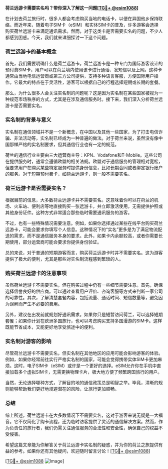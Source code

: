 **荷兰远游卡需要实名吗？带你深入了解这一问题[[TG💪+ @esim1088](https://t.me/s/esim1088)]**

在计划去荷兰旅行时，很多人都会考虑购买当地的电话卡，以便在异国他乡保持联络。而近年来，随着电子SIM卡（eSIM）和实体SIM卡的普及，许多游客会选择购买荷兰远游卡来满足通讯需求。然而，对于这类卡是否需要实名的问题，不少人都感到困惑。今天，我们就来详细探讨一下这个问题。

### 荷兰远游卡的基本概念

首先，我们需要明确什么是荷兰远游卡。荷兰远游卡是一种专门为国际游客设计的预付费SIM卡，用户可以在荷兰境内使用该卡进行通话、发短信以及上网。这种卡通常由当地电信运营商或第三方公司提供，支持多种语言客服，方便国际用户操作。它最大的特点在于灵活性，游客可以根据自己的行程选择短期或长期的套餐。

那么，为什么很多人会关注实名制的问题呢？这是因为实名制在某些国家被视为一种规范市场秩序的方式，尤其是在涉及通信服务时。接下来，我们深入分析荷兰远游卡是否需要实名。

### 实名制的背景与意义

实名制在通信领域并不是一个新概念，在中国以及其他一些国家，为了打击电信诈骗、非法活动等，实名制已经成为一种普遍的做法。对于荷兰来说，虽然没有像中国那样严格的实名制要求，但其通信行业也有一定的规范。

荷兰的通信行业主要由三大运营商主导：KPN、Vodafone和T-Mobile。这些公司在提供服务时，通常会遵循欧盟的相关法规。欧盟对于通信服务的管理相对宽松，但要求用户在购买某些特定服务时提供身份信息，比如长期合同或者绑定银行账户的服务。对于短期预付费卡，如荷兰远游卡，则一般不需要实名。

### 荷兰远游卡是否需要实名？

根据目前的信息，大多数荷兰远游卡并不需要实名。这意味着你可以在荷兰的机场、火车站、便利店等地直接购买一张远游卡，并立即激活使用，无需提供护照或其他身份证件。这种方式非常适合那些临时需要通讯服务的游客。

不过，也有一些特殊情况需要注意。例如，如果你选择通过某些在线平台购买荷兰远游卡，可能会要求你填写个人信息。这种情况下的“实名”更多是为了满足物流配送的需求，而不是通信服务本身的要求。此外，如果卡内余额较高，或者你需要长期使用，部分运营商可能会要求你提供身份验证。

总的来说，对于普通的短期游客而言，购买荷兰远游卡时并不需要实名。这为游客提供了极大的便利，尤其是那些对实名制流程感到繁琐的人。

### 购买荷兰远游卡的注意事项

虽然荷兰远游卡不需要实名，但在购买过程中仍有一些细节需要注意。首先，确保选择信誉良好的供应商。可以通过查看用户评价、咨询客服等方式来判断一家公司的可靠性。其次，了解清楚套餐内容，包括流量、通话时间、短信数量等，避免因为误解而产生不必要的费用。

另外，建议在出发前就规划好通讯需求。如果你只是短暂访问荷兰，可以选择短期套餐；如果你计划在欧洲多国旅行，也可以考虑购买支持多国漫游的SIM卡。这样既能节省成本，又能更好地享受旅途中的便利。

### 实名制对游客的影响

尽管荷兰远游卡不需要实名，但实名制在其他地区的应用可能会影响游客的体验。例如，如果你经常前往实行严格实名制的国家，可能会觉得携带实体SIM卡更加麻烦。这时，电子SIM卡（eSIM）或许是一个更好的选择。eSIM允许你在手机中直接加载多个虚拟SIM卡，无需更换物理卡片，极大地方便了频繁跨国旅行的用户。

当然，无论选择哪种方式，了解目的地的通信政策总是明智之举。毕竟，清晰的规则能够帮助我们更好地规避潜在的风险，让旅行更加顺畅。

### 总结

综上所述，荷兰远游卡在大多数情况下不需要实名，这对于游客来说无疑是一大福音。它不仅简化了购卡流程，还为临时访客提供了灵活的通信解决方案。然而，作为负责任的旅行者，我们仍需关注通信服务的合法性和安全性，确保自己的权益不受侵害。

希望这篇文章能为你解答关于荷兰远游卡实名制的疑惑，并为你的荷兰之旅提供有益的参考。如果你还有其他疑问，欢迎随时留言讨论！[[TG💪+ @esim1088](https://t.me/s/esim1088)] 

[[TG💪+ @esim1088](https://t.me/s/esim1088) ![Image](https://i.postimg.cc/4NQfJmqS/Snipaste-2025-05-13-00-14-12.png)]